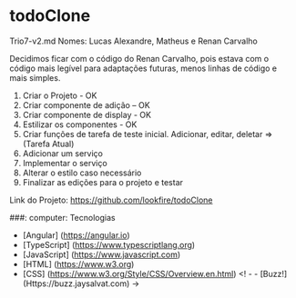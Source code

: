 # todoClone

Trio7-v2.md
Nomes: Lucas Alexandre, Matheus e Renan Carvalho

   Decidimos ficar com o código do Renan Carvalho, pois estava com o código mais legível para adaptações futuras, menos linhas de código e mais simples.

1.	Criar o Projeto - OK
2.	Criar componente de adição – OK 
3.	Criar componente de display - OK
4.	Estilizar os componentes - OK
5.	Criar funções de tarefa de teste inicial. Adicionar, editar, deletar  =>(Tarefa Atual)
6.	Adicionar um serviço
7.	Implementar o serviço
8.	Alterar o estilo caso necessário 
9.	Finalizar as edições para o projeto e testar

Link do Projeto: https://github.com/lookfire/todoClone

###: computer: Tecnologias

- [Angular] (https://angular.io)
- [TypeScript] (https://www.typescriptlang.org)
- [JavaScript] (https://www.javascript.com)
- [HTML] (https://www.w3.org)
- [CSS] (https://www.w3.org/Style/CSS/Overview.en.html)
<! - - [Buzz!] (Https://buzz.jaysalvat.com) ->
